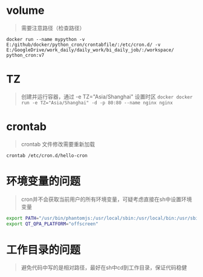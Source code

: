 <!--
 * @Author: longfengpili
 * @Date: 2019-10-13 10:33:02
 * @LastEditTime: 2019-10-13 10:47:06
 * @github: https://github.com/longfengpili
 -->
 
# volume
>需要注意路径（检查路径）

 ```docker
docker run --name mypython -v E:/github/docker/python_cron/crontabfile/:/etc/cron.d/ -v E:/GoogleDrive/work_daily/daily_work/bi_daily_job/:/workspace/ python_cron:v7
 ```
# TZ
>  创建并运行容器，通过 -e TZ="Asia/Shanghai" 设置时区
     ```docker
     docker run -e TZ="Asia/Shanghai" -d -p 80:80 --name nginx nginx
     ```

# crontab
> crontab 文件修改需要重新加载
```
crontab /etc/cron.d/hello-cron
```
# 环境变量的问题
>cron并不会获取当前用户的所有环境变量，可疑考虑直接在sh中设置环境变量
```bash
export PATH="/usr/bin/phantomjs:/usr/local/sbin:/usr/local/bin:/usr/sbin:/usr/bin:/sbin:/bin"
export QT_QPA_PLATFORM="offscreen"
```

# 工作目录的问题
>避免代码中写的是相对路径，最好在sh中cd到工作目录，保证代码稳健